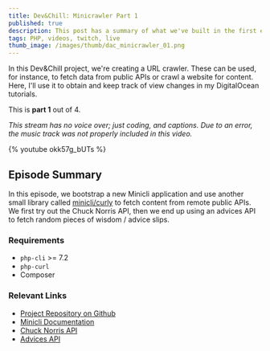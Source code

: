 ```yaml
---
title: Dev&Chill: Minicrawler Part 1
published: true
description: This post has a summary of what we've built in the first episode of Dev&Chill - Minicrawler Project.
tags: PHP, videos, twitch, live
thumb_image: /images/thumb/dac_minicrawler_01.png
---
```


In this Dev&Chill project, we're creating a URL crawler.
These can be used, for instance, to fetch data from public APIs or crawl a website for content. 
Here, I'll use it to obtain and keep track of view changes in my DigitalOcean tutorials.

This is **part 1** out of 4.

_This stream has no voice over; just coding, and captions. Due to an error, the music track was not properly included in this video._

{% youtube okk57g_bUTs %}

## Episode Summary

In this episode, we bootstrap a new Minicli application and use another small library called [minicli/curly](https://github.com/minicli/curly) to fetch content from remote public APIs.
We first try out the Chuck Norris API, then we end up using an advices API to fetch random pieces of wisdom / advice slips.

### Requirements

- `php-cli` >= 7.2
- `php-curl`
- Composer

### Relevant Links

- [Project Repository on Github](https://github.com/minicli/minicrawler)
- [Minicli Documentation](https://docs.minicli.dev)
- [Chuck Norris API](https://api.chucknorris.io/)
- [Advices API](https://api.adviceslip.com/)

